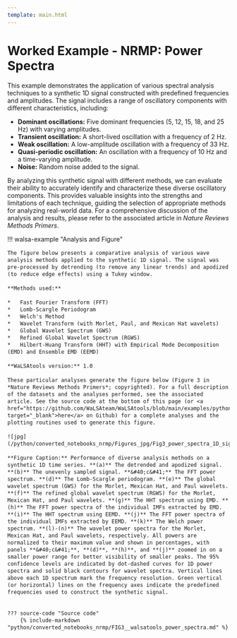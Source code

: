 ```yaml
---
template: main.html
---
```


# Worked Example - NRMP: Power Spectra

This example demonstrates the application of various spectral analysis techniques to a synthetic 1D signal constructed with predefined frequencies and amplitudes. The signal includes a range of oscillatory components with different characteristics, including:

*   **Dominant oscillations:** Five dominant frequencies (5, 12, 15, 18, and 25 Hz) with varying amplitudes.
*   **Transient oscillation:** A short-lived oscillation with a frequency of 2 Hz.
*   **Weak oscillation:** A low-amplitude oscillation with a frequency of 33 Hz.
*   **Quasi-periodic oscillation:** An oscillation with a frequency of 10 Hz and a time-varying amplitude.
*   **Noise:** Random noise added to the signal.

By analyzing this synthetic signal with different methods, we can evaluate their ability to accurately identify and characterize these diverse oscillatory components. This provides valuable insights into the strengths and limitations of each technique, guiding the selection of appropriate methods for analyzing real-world data. For a comprehensive discussion of the analysis and results, please refer to the associated article in *Nature Reviews Methods Primers*.

!!! walsa-example "Analysis and Figure"

    The figure below presents a comparative analysis of various wave analysis methods applied to the synthetic 1D signal. The signal was pre-processed by detrending (to remove any linear trends) and apodized (to reduce edge effects) using a Tukey window.

    **Methods used:**

    *   Fast Fourier Transform (FFT) 
    *   Lomb-Scargle Periodogram
    *   Welch's Method
    *   Wavelet Transform (with Morlet, Paul, and Mexican Hat wavelets)
    *   Global Wavelet Spectrum (GWS)
    *   Refined Global Wavelet Spectrum (RGWS)
    *   Hilbert-Huang Transform (HHT) with Empirical Mode Decomposition (EMD) and Ensemble EMD (EEMD)

    **WaLSAtools version:** 1.0

    These particular analyses generate the figure below (Figure 3 in *Nature Reviews Methods Primers*; copyrighted). For a full description of the datasets and the analyses performed, see the associated article. See the source code at the bottom of this page (or <a href="https://github.com/WaLSAteam/WaLSAtools/blob/main/examples/python/Worked_examples__NRMP/FIG3__walsatools_power_spectra.ipynb" target="_blank">here</a> on Github) for a complete analyses and the plotting routines used to generate this figure.

    ![jpg](/python/converted_notebooks_nrmp/Figures_jpg/Fig3_power_spectra_1D_signal.jpg)

    **Figure Caption:** Performance of diverse analysis methods on a synthetic 1D time series. **(a)** The detrended and apodized signal. **(b)** The unevenly sampled signal. **&#40;c&#41;** The FFT power spectrum. **(d)** The Lomb-Scargle periodogram. **(e)** The global wavelet spectrum (GWS) for the Morlet, Mexican Hat, and Paul wavelets. **(f)** The refined global wavelet spectrum (RGWS) for the Morlet, Mexican Hat, and Paul wavelets. **(g)** The HHT spectrum using EMD. **(h)** The FFT power spectra of the individual IMFs extracted by EMD. **(i)** The HHT spectrum using EEMD. **(j)** The FFT power spectra of the individual IMFs extracted by EEMD. **(k)** The Welch power spectrum. **(l)-(n)** The wavelet power spectra for the Morlet, Mexican Hat, and Paul wavelets, respectively. All powers are normalized to their maximum value and shown in percentages, with panels **&#40;c&#41;**, **(d)**, **(h)**, and **(j)** zoomed in on a smaller power range for better visibility of smaller peaks. The 95% confidence levels are indicated by dot-dashed curves for 1D power spectra and solid black contours for wavelet spectra. Vertical lines above each 1D spectrum mark the frequency resolution. Green vertical (or horizontal) lines on the frequency axes indicate the predefined frequencies used to construct the synthetic signal.


    ??? source-code "Source code"
        {% include-markdown "python/converted_notebooks_nrmp/FIG3__walsatools_power_spectra.md" %}

<br>